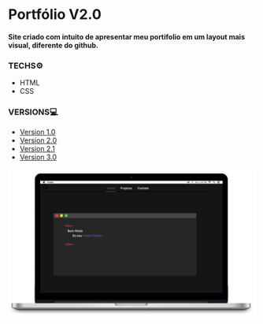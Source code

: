 # Portfólio V2.0

#### Site criado com intuito de apresentar meu portifolio em um layout mais visual, diferente do github.

### TECHS⚙️
* HTML
* CSS

### VERSIONS💻
* <a href="https://github.com/JeanCarl00s/Portfolio/tree/version-1.0"> Version 1.0 </a>
* <a href="https://github.com/JeanCarl00s/Portfolio/tree/Version-2.0"> Version 2.0 </a>
* <a href="https://github.com/JeanCarl00s/Portfolio/tree/version-2.1" > Version 2.1 </a>
* <a href="https://github.com/JeanCarl00s/Portfolio/tree/version-3.0" > Version 3.0 </a>

<img src="https://github.com/JeanCarl00s/Portfolio/blob/Version-2.0/image/MacIMG.png" width="900px" />
